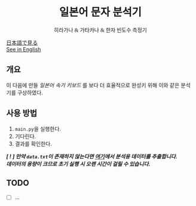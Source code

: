 <h1 align="center" style="font-family: Georgia">일본어 문자 분석기</h1>
<p align="center" style="font-family: Verdana">히라가나 & 가타카나 & 한자 빈도수 측정기</p>

[日本語で見る](README_ja.md)\
[See in English](../README.md)


## 개요
이 다음에 만들 _일본어 속기 키보드_ 를 보다 더 효율적으로 완성키 위해 이와 같은 분석기를 구상하였다.

## 사용 방법
1. `main.py`을 실행한다.
2. 기다린다.
3. 결과를 확인한다.

_**[ ! ] 만약 `data.txt`이 존재하지 않는다면 [여기](https://huggingface.co/datasets/izumi-lab/llm-japanese-dataset)에서 분석용 데이터를 추출합니다.\
데이터의 용량이 크므로 초기 실행 시 오랜 시간이 걸릴 수 있습니다.**_


## TODO
- [ ] ...